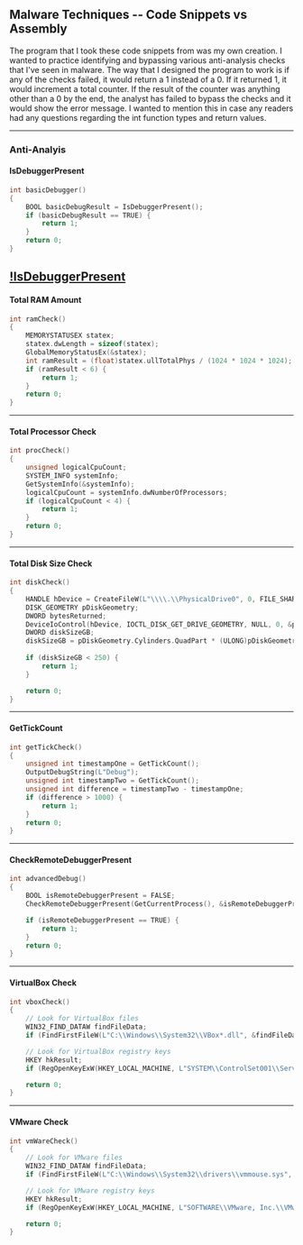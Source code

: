 ## Malware Techniques -- Code Snippets vs Assembly
The program that I took these code snippets from was my own creation. I wanted to practice identifying and bypassing various anti-analysis checks that I've seen in malware. The way that I designed the program to work is if any of the checks failed, it would return a 1 instead of a 0. If it returned 1, it would increment a total counter. If the result of the counter was anything other than a 0 by the end, the analyst has failed to bypass the checks and it would show the error message. I wanted to mention this in case any readers had any questions regarding the int function types and return values.

---

### Anti-Analyis

#### IsDebuggerPresent
```C++
int basicDebugger()
{
	BOOL basicDebugResult = IsDebuggerPresent();
	if (basicDebugResult == TRUE) {
		return 1;
	}
	return 0;
}
```
[!IsDebuggerPresent](Pictures/IsDebuggerPresent.png)
---

#### Total RAM Amount
```C++
int ramCheck()
{
	MEMORYSTATUSEX statex;
	statex.dwLength = sizeof(statex);
	GlobalMemoryStatusEx(&statex);
	int ramResult = (float)statex.ullTotalPhys / (1024 * 1024 * 1024);
	if (ramResult < 6) {
		return 1;
	}
	return 0;
}
```

---

#### Total Processor Check
```C++
int procCheck()
{
	unsigned logicalCpuCount;
	SYSTEM_INFO systemInfo;
	GetSystemInfo(&systemInfo);
	logicalCpuCount = systemInfo.dwNumberOfProcessors;
	if (logicalCpuCount < 4) {
		return 1;
	}
	return 0;
}
```

---

#### Total Disk Size Check
```C++
int diskCheck()
{
	HANDLE hDevice = CreateFileW(L"\\\\.\\PhysicalDrive0", 0, FILE_SHARE_READ | FILE_SHARE_WRITE, NULL, OPEN_EXISTING, 0, NULL);
	DISK_GEOMETRY pDiskGeometry;
	DWORD bytesReturned;
	DeviceIoControl(hDevice, IOCTL_DISK_GET_DRIVE_GEOMETRY, NULL, 0, &pDiskGeometry, sizeof(pDiskGeometry), &bytesReturned, (LPOVERLAPPED)NULL);
	DWORD diskSizeGB;
	diskSizeGB = pDiskGeometry.Cylinders.QuadPart * (ULONG)pDiskGeometry.TracksPerCylinder * (ULONG)pDiskGeometry.SectorsPerTrack * (ULONG)pDiskGeometry.BytesPerSector / 1024 / 1024 / 1024;
	
	if (diskSizeGB < 250) {
		return 1;
	}

	return 0;
}
```

---

#### GetTickCount
```C++
int getTickCheck()
{
	unsigned int timestampOne = GetTickCount();
	OutputDebugString(L"Debug");
	unsigned int timestampTwo = GetTickCount();
	unsigned int difference = timestampTwo - timestampOne;
	if (difference > 1000) {
		return 1;
	}
	return 0;
}
```

---

#### CheckRemoteDebuggerPresent
```C++
int advancedDebug()
{
	BOOL isRemoteDebuggerPresent = FALSE;
	CheckRemoteDebuggerPresent(GetCurrentProcess(), &isRemoteDebuggerPresent);

	if (isRemoteDebuggerPresent == TRUE) {
		return 1;
	}
	return 0;
}
```

---

#### VirtualBox Check
```C++
int vboxCheck()
{
	// Look for VirtualBox files
	WIN32_FIND_DATAW findFileData;
	if (FindFirstFileW(L"C:\\Windows\\System32\\VBox*.dll", &findFileData) != INVALID_HANDLE_VALUE) return 1;

	// Look for VirtualBox registry keys
	HKEY hkResult;
	if (RegOpenKeyExW(HKEY_LOCAL_MACHINE, L"SYSTEM\\ControlSet001\\Services\\VBoxSF", 0, KEY_QUERY_VALUE, &hkResult) == ERROR_SUCCESS) return 1;

	return 0;
}
```

---

#### VMware Check
```C++
int vmWareCheck()
{
	// Look for VMware files
	WIN32_FIND_DATAW findFileData;
	if (FindFirstFileW(L"C:\\Windows\\System32\\drivers\\vmmouse.sys", &findFileData) != INVALID_HANDLE_VALUE) return 1;

	// Look for VMware registry keys
	HKEY hkResult;
	if (RegOpenKeyExW(HKEY_LOCAL_MACHINE, L"SOFTWARE\\VMware, Inc.\\VMware Tools", 0, KEY_QUERY_VALUE, &hkResult) == ERROR_SUCCESS) return 1;

	return 0;
}
```

